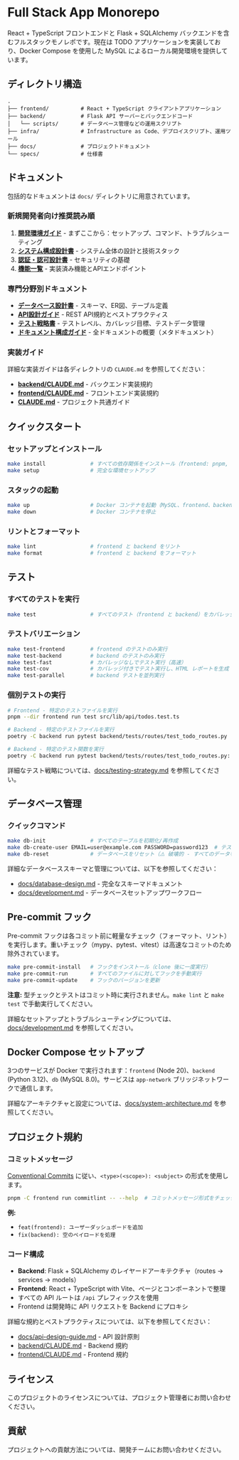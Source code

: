 # Full Stack App Monorepo

React + TypeScript フロントエンドと Flask + SQLAlchemy バックエンドを含むフルスタックモノレポです。現在は TODO アプリケーションを実装しており、Docker Compose を使用した MySQL によるローカル開発環境を提供しています。

## ディレクトリ構造

```
.
├── frontend/          # React + TypeScript クライアントアプリケーション
├── backend/           # Flask API サーバーとバックエンドコード
│   └── scripts/       # データベース管理などの運用スクリプト
├── infra/             # Infrastructure as Code、デプロイスクリプト、運用ツール
├── docs/              # プロジェクトドキュメント
└── specs/             # 仕様書
```

## ドキュメント

包括的なドキュメントは `docs/` ディレクトリに用意されています。

### 新規開発者向け推奨読み順

1. **[開発環境ガイド](docs/development.md)** - まずここから：セットアップ、コマンド、トラブルシューティング
2. **[システム構成設計書](docs/system-architecture.md)** - システム全体の設計と技術スタック
3. **[認証・認可設計書](docs/authentication-authorization.md)** - セキュリティの基礎
4. **[機能一覧](docs/feature-list.md)** - 実装済み機能とAPIエンドポイント

### 専門分野別ドキュメント

- **[データベース設計書](docs/database-design.md)** - スキーマ、ER図、テーブル定義
- **[API設計ガイド](docs/api-design-guide.md)** - REST API規約とベストプラクティス
- **[テスト戦略書](docs/testing-strategy.md)** - テストレベル、カバレッジ目標、テストデータ管理
- **[ドキュメント構成ガイド](docs/documentation-guide.md)** - 全ドキュメントの概要（メタドキュメント）

### 実装ガイド

詳細な実装ガイドは各ディレクトリの `CLAUDE.md` を参照してください：
- **[backend/CLAUDE.md](backend/CLAUDE.md)** - バックエンド実装規約
- **[frontend/CLAUDE.md](frontend/CLAUDE.md)** - フロントエンド実装規約
- **[CLAUDE.md](CLAUDE.md)** - プロジェクト共通ガイド

## クイックスタート

### セットアップとインストール

```bash
make install              # すべての依存関係をインストール（frontend: pnpm, backend: poetry）
make setup                # 完全な環境セットアップ
```

### スタックの起動

```bash
make up                   # Docker コンテナを起動（MySQL、frontend、backend）
make down                 # Docker コンテナを停止
```

### リントとフォーマット

```bash
make lint                 # frontend と backend をリント
make format               # frontend と backend をフォーマット
```

## テスト

### すべてのテストを実行

```bash
make test                 # すべてのテスト（frontend と backend）をカバレッジ付きで実行
```

### テストバリエーション

```bash
make test-frontend        # frontend のテストのみ実行
make test-backend         # backend のテストのみ実行
make test-fast            # カバレッジなしでテスト実行（高速）
make test-cov             # カバレッジ付きでテスト実行し、HTML レポートを生成
make test-parallel        # backend テストを並列実行
```

### 個別テストの実行

```bash
# Frontend - 特定のテストファイルを実行
pnpm --dir frontend run test src/lib/api/todos.test.ts

# Backend - 特定のテストファイルを実行
poetry -C backend run pytest backend/tests/routes/test_todo_routes.py

# Backend - 特定のテスト関数を実行
poetry -C backend run pytest backend/tests/routes/test_todo_routes.py::test_create_todo
```

詳細なテスト戦略については、[docs/testing-strategy.md](docs/testing-strategy.md) を参照してください。

## データベース管理

### クイックコマンド

```bash
make db-init              # すべてのテーブルを初期化/再作成
make db-create-user EMAIL=user@example.com PASSWORD=password123  # テストユーザーを作成
make db-reset             # データベースをリセット（⚠️ 破壊的 - すべてのデータを削除）
```

詳細なデータベーススキーマと管理については、以下を参照してください：
- [docs/database-design.md](docs/database-design.md) - 完全なスキーマドキュメント
- [docs/development.md](docs/development.md) - データベースセットアップワークフロー

## Pre-commit フック

Pre-commit フックは各コミット前に軽量なチェック（フォーマット、リント）を実行します。重いチェック（mypy、pytest、vitest）は高速なコミットのため除外されています。

```bash
make pre-commit-install   # フックをインストール（clone 後に一度実行）
make pre-commit-run       # すべてのファイルに対してフックを手動実行
make pre-commit-update    # フックのバージョンを更新
```

**注意:** 型チェックとテストはコミット時に実行されません。`make lint` と `make test` で手動実行してください。

詳細なセットアップとトラブルシューティングについては、[docs/development.md](docs/development.md) を参照してください。

## Docker Compose セットアップ

3つのサービスが Docker で実行されます：`frontend` (Node 20)、`backend` (Python 3.12)、`db` (MySQL 8.0)。サービスは `app-network` ブリッジネットワークで通信します。

詳細なアーキテクチャと設定については、[docs/system-architecture.md](docs/system-architecture.md) を参照してください。

## プロジェクト規約

### コミットメッセージ

[Conventional Commits](https://www.conventionalcommits.org/) に従い、`<type>(<scope>): <subject>` の形式を使用します。

```bash
pnpm -C frontend run commitlint -- --help  # コミットメッセージ形式をチェック
```

**例:**
- `feat(frontend): ユーザーダッシュボードを追加`
- `fix(backend): 空のペイロードを処理`

### コード構成

- **Backend**: Flask + SQLAlchemy のレイヤードアーキテクチャ（routes → services → models）
- **Frontend**: React + TypeScript with Vite、ページとコンポーネントで整理
- すべての API ルートは `/api` プレフィックスを使用
- Frontend は開発時に API リクエストを Backend にプロキシ

詳細な規約とベストプラクティスについては、以下を参照してください：
- [docs/api-design-guide.md](docs/api-design-guide.md) - API 設計原則
- [backend/CLAUDE.md](backend/CLAUDE.md) - Backend 規約
- [frontend/CLAUDE.md](frontend/CLAUDE.md) - Frontend 規約

## ライセンス

このプロジェクトのライセンスについては、プロジェクト管理者にお問い合わせください。

## 貢献

プロジェクトへの貢献方法については、開発チームにお問い合わせください。
